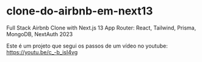 # clone-do-airbnb-em-next13
Full Stack Airbnb Clone with Next.js 13 App Router: React, Tailwind, Prisma, MongoDB, NextAuth 2023

Este é um projeto que segui os passos de um vídeo no youtube: https://youtu.be/c_-b_isI4vg
